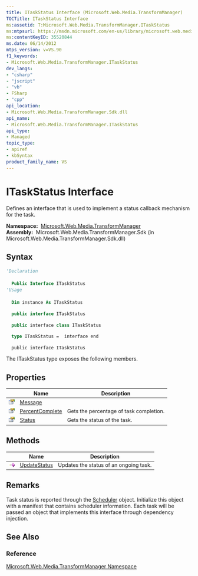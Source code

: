 ```yaml
---
title: ITaskStatus Interface (Microsoft.Web.Media.TransformManager)
TOCTitle: ITaskStatus Interface
ms:assetid: T:Microsoft.Web.Media.TransformManager.ITaskStatus
ms:mtpsurl: https://msdn.microsoft.com/en-us/library/microsoft.web.media.transformmanager.itaskstatus(v=VS.90)
ms:contentKeyID: 35520844
ms.date: 06/14/2012
mtps_version: v=VS.90
f1_keywords:
- Microsoft.Web.Media.TransformManager.ITaskStatus
dev_langs:
- "csharp"
- "jscript"
- "vb"
- FSharp
- "cpp"
api_location:
- Microsoft.Web.Media.TransformManager.Sdk.dll
api_name:
- Microsoft.Web.Media.TransformManager.ITaskStatus
api_type:
- Managed
topic_type:
- apiref
- kbSyntax
product_family_name: VS
---
```


# ITaskStatus Interface

Defines an interface that is used to implement a status callback mechanism for the task.

**Namespace:**  [Microsoft.Web.Media.TransformManager](microsoft-web-media-transformmanager-namespace.md)  
**Assembly:**  Microsoft.Web.Media.TransformManager.Sdk (in Microsoft.Web.Media.TransformManager.Sdk.dll)

## Syntax

```vb
'Declaration

  Public Interface ITaskStatus
'Usage

  Dim instance As ITaskStatus
```

```csharp
  public interface ITaskStatus
```

```cpp
  public interface class ITaskStatus
```

``` fsharp
  type ITaskStatus =  interface end
```

```jscript
  public interface ITaskStatus
```

The ITaskStatus type exposes the following members.

## Properties

||Name|Description|
|--- |--- |--- |
|![Public property](images/Hh125762.pubproperty(en-us,VS.90).gif "Public property")|[Message](itaskstatus-message-property-microsoft-web-media-transformmanager.md)||
|![Public property](images/Hh125762.pubproperty(en-us,VS.90).gif "Public property")|[PercentComplete](itaskstatus-percentcomplete-property-microsoft-web-media-transformmanager.md)|Gets the percentage of task completion.|
|![Public property](images/Hh125762.pubproperty(en-us,VS.90).gif "Public property")|[Status](itaskstatus-status-property-microsoft-web-media-transformmanager.md)|Gets the status of the task.|

## Methods

||Name|Description|
|--- |--- |--- |
|![Public method](images/Hh125771.pubmethod(en-us,VS.90).gif "Public method")|[UpdateStatus](itaskstatus-updatestatus-method-microsoft-web-media-transformmanager.md)|Updates the status of an ongoing task.|

## Remarks

Task status is reported through the [Scheduler](scheduler-class-microsoft-web-media-transformmanager.md) object. Initialize this object with a manifest that contains scheduler information. Each task will be passed an object that implements this interface through dependency injection.

## See Also

### Reference

[Microsoft.Web.Media.TransformManager Namespace](microsoft-web-media-transformmanager-namespace.md)

